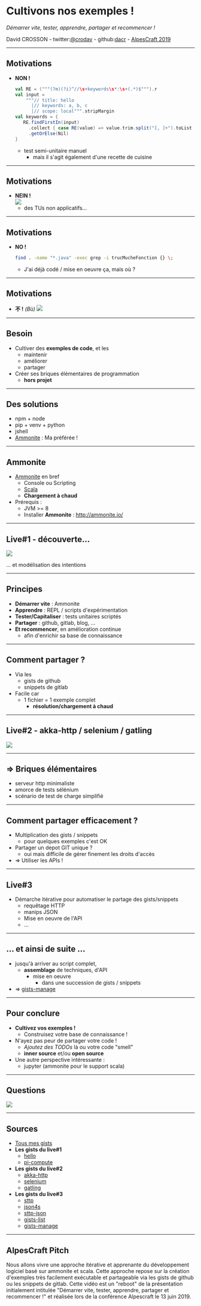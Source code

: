 # Cultivons nos exemples !
_Démarrer vite, tester, apprendre, partager et recommencer !_

David CROSSON - twitter:[@crodav](https://twitter.com/crodav) - github:[dacr](https://github.com/dacr) - [AlpesCraft 2019](https://www.alpescraft.fr/)

---

## Motivations

- **NON !**
  ```scala
  val RE = ("""(?m)(?i)^//\s+keywords\s*:\s+(.*)$""").r
  val input = 
      """// title: hello
        |// keywords: a, b, c
        |// scope: local""".stripMargin
  val keywords = { 
     RE.findFirstIn(input)
       .collect { case RE(value) => value.trim.split("[, ]+").toList }
       .getOrElse(Nil)
  }
  ```
  - test semi-unitaire manuel
    - mais il s'agit également d'une recette de cuisine

---

## Motivations

- **NEIN !**  
  ![](captures/NO-1.png)
  - des TUs non applicatifs...

---

## Motivations

- **NO !**
  ```bash
  find . -name "*.java" -exec grep -i trucMucheFonction {} \;
  ```
  - J'ai déjà codé / mise en oeuvre ça, mais où ?

---

## Motivations

- **不 !** _(Bù)_
  ![](captures/NO-2.png)

---

## Besoin

- Cultiver des **exemples de code**, et les 
  - maintenir
  - améliorer
  - partager
- Créer ses briques élémentaires de programmation
  - **hors projet**

---

## Des solutions

- npm + node
- pip + venv + python
- jshell
- [Ammonite](http://ammonite.io/) : Ma préférée !

---

## Ammonite 

- [Ammonite](http://ammonite.io/) en bref
  - Console ou Scripting
  - [Scala](https://www.scala-lang.org/)
  - **Chargement à chaud**
- Prérequis :
  - JVM >= 8
  - Installer **Ammonite** : http://ammonite.io/

---

## Live#1 - découverte...

![](captures/ammonite-small.png)

... et modélisation des intentions

---

## Principes

- **Démarrer vite** : Ammonite
- **Apprendre** : REPL / scripts d'expérimentation
- **Tester/Capitaliser** : tests unitaires scriptés
- **Partager** : github, gitlab, blog, ...
- **Et recommencer**, en amélioration continue
  - afin d'enrichir sa base de connaissance

---

## Comment partager ?

- Via les 
  - gists de github
  - snippets de gitlab
- Facile car
  - 1 fichier = 1 exemple complet
    - **résolution/chargement à chaud**

---

## Live#2 - akka-http / selenium / gatling

![](captures/gatling.png)

---

## => Briques élémentaires

- serveur http minimaliste
- amorce de tests sélénium
- scénario de test de charge  simplifié

---

## Comment partager efficacement ?

- Multiplication des gists / snippets
  - pour quelques exemples c'est OK
- Partager un depot GIT unique ?
  - oui mais difficile de gérer finement les droits d'accès
- => Utiliser les APIs !

---

## Live#3

- Démarche itérative pour automatiser le partage des gists/snippets
  - requêtage HTTP
  - manips JSON
  - Mise en oeuvre de l'API
  - ...

---

## ... et ainsi de suite ...

- jusqu'à arriver au script complet,
  - **assemblage** de techniques, d'API
    - mise en oeuvre
      - dans une succession de gists / snippets
- => [gists-manage](https://gist.github.com/dacr/c525e743825ef10afe1e6bc72737554b)

---

## Pour conclure

- **Cultivez vos exemples !**
  - Construisez votre base de connaissance !
- N'ayez pas peur de partager votre code !
  - _Ajoutez des TODOs_ là ou votre code "smell"
  - **inner source** et/ou **open source**
- Une autre perspective intéressante :
  - jupyter (ammonite pour le support scala)

---

## Questions

![](captures/question.png)

---

## Sources

- [Tous mes gists](https://gist.github.com/dacr)
- **Les gists du live#1**
  - [hello](https://gist.github.com/dacr/803127034b6457fe2648e35fcc79acf1)
  - [pi-compute](https://gist.github.com/dacr/cb218633c2e872950a6f077be62d70f1)
- **Les gists du live#2**
  - [akka-http](https://gist.github.com/dacr/046bdee39a9ec3e513612a21d300677a)
  - [selenium](https://gist.github.com/dacr/8b01bb55d2a36c03f1ec096986ecb6ae)
  - [gatling](https://gist.github.com/dacr/a3c9c549b07a26a7d3d0ab8e89b5255b)
- **Les gists du live#3**
  - [sttp](https://gist.github.com/dacr/d7fc9d8f8607f0adebda553dfe185bff)
  - [json4s](https://gist.github.com/dacr/a3c6a53fbb6cd20a60a821af70635e99)
  - [sttp-json](https://gist.github.com/dacr/7a4dc5c4eafce54264e4f578df4334bb)
  - [gists-list](https://gist.github.com/dacr/5de34df6e63f0ec797ead103603aa278)
  - [gists-manage](https://gist.github.com/dacr/c525e743825ef10afe1e6bc72737554b)

---

## AlpesCraft Pitch

Nous allons vivre une approche itérative et apprenante du développement logiciel basé sur ammonite et scala.
Cette approche repose sur la création d'exemples très facilement exécutable et partageable via les gists de github
ou les snippets de gitlab.
Cette vidéo est un "reboot" de la présentation initialement intitulée "Démarrer vite, tester, apprendre, partager 
et recommencer !" et réalisée lors de la conférence Alpescraft le 13 juin 2019.

